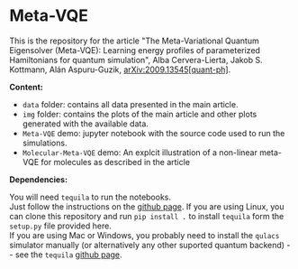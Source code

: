 # Meta-VQE

This is the repository for the article "The Meta-Variational Quantum Eigensolver (Meta-VQE): Learning energy profiles of parameterized Hamiltonians for quantum simulation", Alba Cervera-Lierta, Jakob S. Kottmann, Alán Aspuru-Guzik, [arXiv:2009.13545[quant-ph]](https://arxiv.org/abs/2009.13545).

__Content:__

* `data` folder: contains all data presented in the main article.
* `img` folder: contains the plots of the main article and other plots generated with the available data.
* `Meta-VQE` demo: jupyter notebook with the source code used to run the simulations. 
* `Molecular-Meta-VQE` demo: An explcit illustration of a non-linear meta-VQE for molecules as described in the article

__Dependencies:__

You will need `tequila` to run the notebooks.  
Just follow the instructions on the [github page](https://github.com/aspuru-guzik-group/tequila).
If you are using Linux, you can clone this repository and run `pip install .` to install `tequila` form the `setup.py` file provided here.  
If you are using Mac or Windows, you probably need to install the `qulacs` simulator manually (or alternatively any other suported quantum backend) -- see the `tequila` [github page](https://github.com/aspuru-guzik-group/tequila). 

